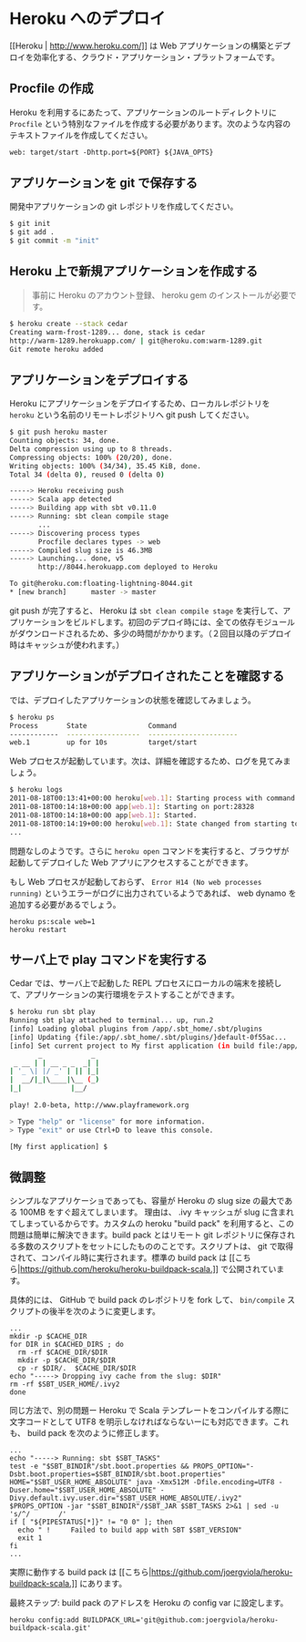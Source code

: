 <!-- translated -->
<!--
# Deploying to Heroku
-->
# Heroku へのデプロイ

<!--
[[Heroku | http://www.heroku.com/]] is a cloud application platform – a new way of building and deploying web apps.
-->
[[Heroku | http://www.heroku.com/]] は Web アプリケーションの構築とデプロイを効率化する、クラウド・アプリケーション・プラットフォームです。

<!--
## Add the Procfile　
-->
## Procfile の作成

<!--
Heroku requires a special file in the application root called `Procfile`. Create a simple text file with the following content:
-->
Heroku を利用するにあたって、アプリケーションのルートディレクトリに `Procfile` という特別なファイルを作成する必要があります。次のような内容のテキストファイルを作成してください。

```txt
web: target/start -Dhttp.port=${PORT} ${JAVA_OPTS}
```
<!--
## Store your application in git
-->
## アプリケーションを git で保存する

<!--
Just create a git repository for your application:
-->
開発中アプリケーションの git レポジトリを作成してください。

```bash
$ git init
$ git add .
$ git commit -m "init"
```

<!--
## Create a new application on Heroku
-->
## Heroku 上で新規アプリケーションを作成する

<!--
> Note that you need an Heroku account, and to install the heroku gem.
-->
> 事前に Heroku のアカウント登録、 heroku gem のインストールが必要です。

```bash
$ heroku create --stack cedar
Creating warm-frost-1289... done, stack is cedar
http://warm-1289.herokuapp.com/ | git@heroku.com:warm-1289.git
Git remote heroku added
```

<!--
## Deploy your application
-->
## アプリケーションをデプロイする

<!--
To deploy your application on Heroku, just use git to push it into the `heroku` remote repository:
-->
Heroku にアプリケーションをデプロイするため、ローカルレポジトリを `heroku` という名前のリモートレポジトリへ git push してください。

```bash
$ git push heroku master
Counting objects: 34, done.
Delta compression using up to 8 threads.
Compressing objects: 100% (20/20), done.
Writing objects: 100% (34/34), 35.45 KiB, done.
Total 34 (delta 0), reused 0 (delta 0)

-----> Heroku receiving push
-----> Scala app detected
-----> Building app with sbt v0.11.0
-----> Running: sbt clean compile stage
       ...
-----> Discovering process types
       Procfile declares types -> web
-----> Compiled slug size is 46.3MB
-----> Launching... done, v5
       http://8044.herokuapp.com deployed to Heroku

To git@heroku.com:floating-lightning-8044.git
* [new branch]      master -> master
```

<!--
Heroku will run `sbt clean compile stage` to prepare your application. On the first deployment, all dependencies will be downloaded, which takes a while to complete (but will be cached for future deployments).
-->
git push が完了すると、 Heroku は `sbt clean compile stage` を実行して、アプリケーションをビルドします。初回のデプロイ時には、全ての依存モジュールがダウンロードされるため、多少の時間がかかります。（２回目以降のデプロイ時はキャッシュが使われます。）

<!--
## Check that your application has been deployed
-->
## アプリケーションがデプロイされたことを確認する

<!--
Now, let’s check the state of the application’s processes:
-->
では、デプロイしたアプリケーションの状態を確認してみましょう。

```bash
$ heroku ps
Process       State               Command
------------  ------------------  ----------------------
web.1         up for 10s          target/start 
```

<!--
The web process is up.  Review the logs for more information:
-->
Web プロセスが起動しています。次は、詳細を確認するため、ログを見てみましょう。

```bash
$ heroku logs
2011-08-18T00:13:41+00:00 heroku[web.1]: Starting process with command `target/start`
2011-08-18T00:14:18+00:00 app[web.1]: Starting on port:28328
2011-08-18T00:14:18+00:00 app[web.1]: Started.
2011-08-18T00:14:19+00:00 heroku[web.1]: State changed from starting to up
...
```

<!--
Looks good. We can now visit the app with `heroku open`.
-->
問題なしのようです。さらに `heroku open` コマンドを実行すると、ブラウザが起動してデプロイした Web アプリにアクセスすることができます。

<!--
If you don't see the web process, and you see `Error H14 (No web processes running)` in your logs, you probably need to add a web dyno:
-->
もし Web プロセスが起動しておらず、 `Error H14 (No web processes running)` というエラーがログに出力されているようであれば、 web dynamo を追加する必要があるでしょう。

    heroku ps:scale web=1
    heroku restart

<!--
## Running play commands remotely
-->
## サーバ上で play コマンドを実行する

<!--
Cedar allows you to launch a REPL process attached to your local terminal for experimenting in your application’s environment:
-->
Cedar では、サーバ上で起動した REPL プロセスにローカルの端末を接続して、アプリケーションの実行環境をテストすることができます。

```bash
$ heroku run sbt play
Running sbt play attached to terminal... up, run.2
[info] Loading global plugins from /app/.sbt_home/.sbt/plugins
[info] Updating {file:/app/.sbt_home/.sbt/plugins/}default-0f55ac...
[info] Set current project to My first application (in build file:/app/)
       _            _ 
 _ __ | | __ _ _  _| |
| '_ \| |/ _' | || |_|
|  __/|_|\____|\__ (_)
|_|            |__/ 
             
play! 2.0-beta, http://www.playframework.org

> Type "help" or "license" for more information.
> Type "exit" or use Ctrl+D to leave this console.

[My first application] $
```

<!--
## Finetuning
-->
## 微調整

<!--
Even for simple apps, the heroku slug size will soon exceed 100MB, which is the allowed range.
The reason is the .ivy cache that is included in the slug. You can easily overcome that using your own custom heroku "build pack". A build pack is a bunch of scripts stored in a remote git repository. The are fetched and executed at compile time. The original build pack is available here: https://github.com/heroku/heroku-buildpack-scala.
-->
シンプルなアプリケーショであっても、容量が Heroku の slug size の最大である 100MB をすぐ超えてしまいます。
理由は、 .ivy キャッシュが slug に含まれてしまっているからです。カスタムの heroku "build pack" を利用すると、この問題は簡単に解決できます。build pack とはリモート git レポジトリに保存される多数のスクリプトをセットにしたもののことです。スクリプトは、 git で取得されて、コンパイル時に実行されます。標準の build pack は [[こちら|https://github.com/heroku/heroku-buildpack-scala.]] で公開されています。

<!--
You simply fork it on github and change the ```bin/compile``` script towards its end:
-->
具体的には、 GitHub で build pack のレポジトリを fork して、 ```bin/compile``` スクリプトの後半を次のように変更します。

```
...
mkdir -p $CACHE_DIR
for DIR in $CACHED_DIRS ; do
  rm -rf $CACHE_DIR/$DIR
  mkdir -p $CACHE_DIR/$DIR
  cp -r $DIR/.  $CACHE_DIR/$DIR
echo "-----> Dropping ivy cache from the slug: $DIR"
rm -rf $SBT_USER_HOME/.ivy2
done
```

<!--
Using the same tool, you can overcome another problem: On heroku, the scala template compilation needs the UTF8 encoding to be explicitly set. Simply change that in your build pack like that:
-->
同じ方法で、別の問題ー Heroku で Scala テンプレートをコンパイルする際に文字コードとして UTF8 を明示しなければならないーにも対応できます。これも、 build pack を次のように修正します。

```
...
echo "-----> Running: sbt $SBT_TASKS"
test -e "$SBT_BINDIR"/sbt.boot.properties && PROPS_OPTION="-Dsbt.boot.properties=$SBT_BINDIR/sbt.boot.properties"
HOME="$SBT_USER_HOME_ABSOLUTE" java -Xmx512M -Dfile.encoding=UTF8 -Duser.home="$SBT_USER_HOME_ABSOLUTE" -Divy.default.ivy.user.dir="$SBT_USER_HOME_ABSOLUTE/.ivy2" $PROPS_OPTION -jar "$SBT_BINDIR"/$SBT_JAR $SBT_TASKS 2>&1 | sed -u 's/^/       /'
if [ "${PIPESTATUS[*]}" != "0 0" ]; then
  echo " !     Failed to build app with SBT $SBT_VERSION"
  exit 1
fi
...
```

<!--
Here you can find an example of a working build pack: https://github.com/joergviola/heroku-buildpack-scala.
-->
実際に動作する build pack は [[こちら|https://github.com/joergviola/heroku-buildpack-scala.]] にあります。

<!--
Last step: Add the build pack address as a config var to heroku:
-->
最終ステップ: build pack のアドレスを Heroku の config var に設定します。

```
heroku config:add BUILDPACK_URL='git@github.com:joergviola/heroku-buildpack-scala.git'
```